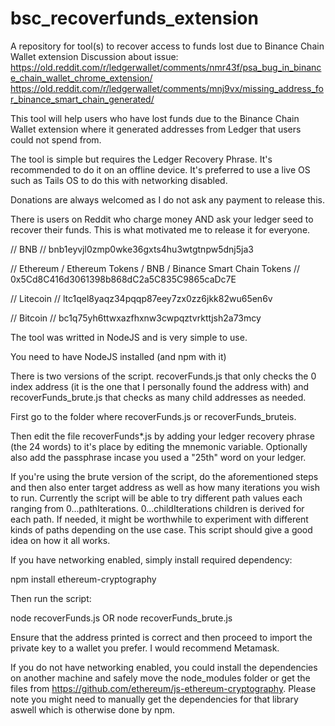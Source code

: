 # bsc_recoverfunds_extension
A repository for tool(s) to recover access to funds lost due to Binance Chain Wallet extension
Discussion about issue:
https://old.reddit.com/r/ledgerwallet/comments/nmr43f/psa_bug_in_binance_chain_wallet_chrome_extension/
https://old.reddit.com/r/ledgerwallet/comments/mnj9vx/missing_address_for_binance_smart_chain_generated/

This tool will help users who have lost funds due to the Binance Chain Wallet extension where
it generated addresses from Ledger that users could not spend from.

The tool is simple but requires the Ledger Recovery Phrase. It's recommended to do it on an offline device. It's preferred to use
a live OS such as Tails OS to do this with networking disabled.

Donations are always welcomed as I do not ask any payment to release this.

There is users on Reddit who charge money AND ask your ledger seed to recover their funds. This is what motivated
me to release it for everyone.

// BNB
// bnb1eyvjl0zmp0wke36gxts4hu3wtgtnpw5dnj5ja3

// Ethereum / Ethereum Tokens / BNB / Binance Smart Chain Tokens
// 0x5Cd8C416d3061398b868dC2a5C835C9865caDc7E

// Litecoin
// ltc1qel8yaqz34pqqp87eey7zx0zz6jkk82wu65en6v

// Bitcoin
// bc1q75yh6ttwxazfhxnw3cwpqztvrkttjsh2a73mcy

The tool was writted in NodeJS and is very simple to use.

You need to have NodeJS installed (and npm with it)

There is two versions of the script. recoverFunds.js that only checks the 0 index address (it is the one that I personally found the address with) and recoverFunds_brute.js that checks as many child addresses as needed.

First go to the folder where recoverFunds.js or recoverFunds_bruteis.

Then edit the file recoverFunds*.js by adding your ledger recovery phrase (the 24 words) to it's place by editing the mnemonic variable. Optionally also add the passphrase incase you used a "25th" word on your ledger.

If you're using the brute version of the script, do the aforementioned steps and then also enter target address as well as how many iterations you wish to run. Currently the script will be able to try different path values each ranging from 0...pathIterations. 0...childIterations children is derived for each path. If needed, it might be worthwhile to experiment with different kinds of paths depending on the use case. This script should give a good idea on how it all works.

If you have networking enabled, simply install required dependency:

npm install ethereum-cryptography

Then run the script:

node recoverFunds.js
OR
node recoverFunds_brute.js

Ensure that the address printed is correct and then proceed to import the private key to a wallet you prefer. I would recommend Metamask.

If you do not have networking enabled, you could install the dependencies on another machine and safely move the node_modules folder or get the files from https://github.com/ethereum/js-ethereum-cryptography. Please note you might need to manually get the dependencies for that library aswell which is otherwise done by npm.
